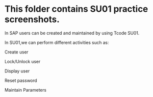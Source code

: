 # This folder contains SU01 practice screenshots.

In SAP users can be created and maintained by using Tcode SU01.

In SU01,we can perform different activities such as:

Create user

Lock/Unlock user

Display user 

Reset password

Maintain Parameters

